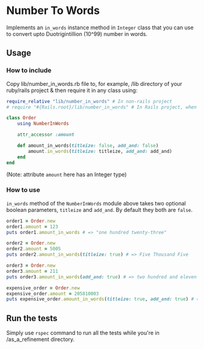 # Number To Words
Implements an `in_words` instance method in `Integer` class that you can use to convert upto Duotrigintillion (10^99) number in words.

## Usage

### How to include

Copy lib/number_in_words.rb file to, for example, /lib directory of your ruby/rails project & then require it in any class using:

```ruby
require_relative "lib/number_in_words" # In non-rails project
# require "#{Rails.root}/lib/number_in_words" # In Rails project, when lib folder is not autoloaded

class Order
    using NumberInWords

    attr_accessor :amount

    def amount_in_words(titleize: false, add_and: false)
        amount.in_words(titleize: titleize, add_and: add_and)
    end
end
```

(Note: attribute `amount` here has an Integer type)

### How to use

`in_words` method of the `NumberInWords` module above takes two optional boolean parameters, `titleize` and `add_and`. By default they both are `false`.

```ruby
order1 = Order.new
order1.amount = 123
puts order1.amount_in_words # => "one hundred twenty-three"

order2 = Order.new
order2.amount = 5005
puts order2.amount_in_words(titleize: true) # => Five Thousand Five

order3 = Order.new
order3.amount = 211
puts order3.amount_in_words(add_and: true) # => two hundred and eleven

expensive_order = Order.new
expensive_order.amount = 205810003
puts expensive_order.amount_in_words(titleize: true, add_and: true) # => Two Hundred Five Million Eight Hundred Ten Thousand and Three
```

## Run the tests

Simply use `rspec` command to run all the tests while you're in /as_a_refinement directory.